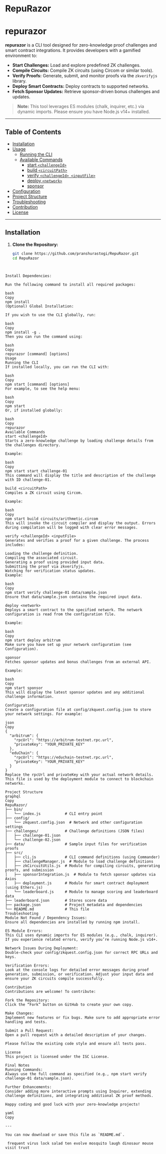 # RepuRazor

# repurazor

**repurazor** is a CLI tool designed for zero-knowledge proof challenges and smart contract integrations. It provides developers with a gamified environment to:

- **Start Challenges:** Load and explore predefined ZK challenges.
- **Compile Circuits:** Compile ZK circuits (using Circom or similar tools).
- **Verify Proofs:** Generate, submit, and monitor proofs via the `zkverifyjs` library.
- **Deploy Smart Contracts:** Deploy contracts to supported networks.
- **Fetch Sponsor Updates:** Retrieve sponsor-driven bonus challenges and updates.

> **Note:** This tool leverages ES modules (chalk, inquirer, etc.) via dynamic imports. Please ensure you have Node.js v14+ installed.

---

## Table of Contents

- [Installation](#installation)
- [Usage](#usage)
  - [Running the CLI](#running-the-cli)
  - [Available Commands](#available-commands)
    - [start `<challengeId>`](#start-challengeid)
    - [build `<circuitPath>`](#build-circuitpath)
    - [verify `<challengeId> <inputFile>`](#verify-challengeid-inputfile)
    - [deploy `<network>`](#deploy-network)
    - [sponsor](#sponsor)
- [Configuration](#configuration)
- [Project Structure](#project-structure)
- [Troubleshooting](#troubleshooting)
- [Contribution](#contribution)
- [License](#license)

---

## Installation

1. **Clone the Repository:**

   ```bash
   git clone https://github.com/pranshurastogi/RepuRazor.git
   cd RepuRazor
```


Install Dependencies:

Run the following command to install all required packages:

bash
Copy
npm install
(Optional) Global Installation:

If you wish to use the CLI globally, run:

bash
Copy
npm install -g .
Then you can run the command using:

bash
Copy
repurazor [command] [options]
Usage
Running the CLI
If installed locally, you can run the CLI with:

bash
Copy
npm start [command] [options]
For example, to see the help menu:

bash
Copy
npm start
Or, if installed globally:

bash
Copy
repurazor
Available Commands
start <challengeId>
Starts a zero-knowledge challenge by loading challenge details from the challenges directory.

Example:

bash
Copy
npm start start challenge-01
This command will display the title and description of the challenge with ID challenge-01.

build <circuitPath>
Compiles a ZK circuit using Circom.

Example:

bash
Copy
npm start build circuits/arithmetic.circom
This will invoke the circuit compiler and display the output. Errors during compilation will be logged with clear error messages.

verify <challengeId> <inputFile>
Generates and verifies a proof for a given challenge. The process includes:

Loading the challenge definition.
Compiling the associated circuit.
Generating a proof using provided input data.
Submitting the proof via zkverifyjs.
Watching for verification status updates.
Example:

bash
Copy
npm start verify challenge-01 data/sample.json
Ensure that data/sample.json contains the required input data.

deploy <network>
Deploys a smart contract to the specified network. The network configuration is read from the configuration file.

Example:

bash
Copy
npm start deploy arbitrum
Make sure you have set up your network configuration (see Configuration).

sponsor
Fetches sponsor updates and bonus challenges from an external API.

Example:

bash
Copy
npm start sponsor
This will display the latest sponsor updates and any additional challenge information.

Configuration
Create a configuration file at config/zkquest.config.json to store your network settings. For example:

json
Copy
{
  "arbitrum": {
    "rpcUrl": "https://arbitrum-testnet.rpc.url",
    "privateKey": "YOUR_PRIVATE_KEY"
  },
  "eduChain": {
    "rpcUrl": "https://educhain-testnet.rpc.url",
    "privateKey": "YOUR_PRIVATE_KEY"
  }
}
Replace the rpcUrl and privateKey with your actual network details. This file is used by the deployment module to connect to blockchain networks.

Project Structure
graphql
Copy
RepuRazor/
├── bin/
│   └── index.js           # CLI entry point
├── config/
│   └── zkquest.config.json  # Network and other configuration settings
├── challenges/            # Challenge definitions (JSON files)
│   ├── challenge-01.json
│   └── challenge-02.json
├── data/                  # Sample input files for verification proofs
├── src/
│   ├── cli.js             # CLI command definitions (using Commander)
│   ├── challengeManager.js  # Module to load challenge definitions
│   ├── zkCircuitUtils.js  # Module for compiling circuits, generating proofs, and submission
│   ├── sponsorIntegration.js  # Module to fetch sponsor updates via Axios
│   ├── deployment.js      # Module for smart contract deployment (using Ethers.js)
│   └── leaderboard.js     # Module to manage scoring and leaderboard data
├── leaderboard.json       # Stores score data
├── package.json           # Project metadata and dependencies
└── README.md              # This file
Troubleshooting
Module Not Found / Dependency Issues:
Ensure all dependencies are installed by running npm install.

ES Module Errors:
This CLI uses dynamic imports for ES modules (e.g., chalk, inquirer). If you experience related errors, verify you’re running Node.js v14+.

Network Issues During Deployment:
Double-check your config/zkquest.config.json for correct RPC URLs and keys.

Verification Errors:
Look at the console logs for detailed error messages during proof generation, submission, or verification. Adjust your input data and ensure your ZK circuits compile successfully.

Contribution
Contributions are welcome! To contribute:

Fork the Repository:
Click the “Fork” button on GitHub to create your own copy.

Make Changes:
Implement new features or fix bugs. Make sure to add appropriate error handling and tests.

Submit a Pull Request:
Open a pull request with a detailed description of your changes.

Please follow the existing code style and ensure all tests pass.

License
This project is licensed under the ISC License.

Final Notes
Running Commands:
Always use the full command as specified (e.g., npm start verify challenge-01 data/sample.json).

Further Enhancements:
Consider adding more interactive prompts using Inquirer, extending challenge definitions, and integrating additional ZK proof methods.

Happy coding and good luck with your zero-knowledge projects!

yaml
Copy

---

You can now download or save this file as `README.md`.

 frequent virus lock salad ten evolve mosquito laugh dinosaur mouse visit trust